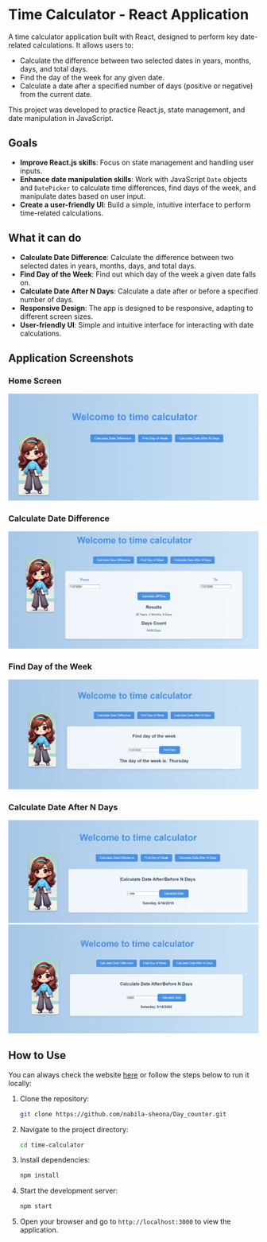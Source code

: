 # Time Calculator - React Application

A time calculator application built with React, designed to perform key date-related calculations. It allows users to:

- Calculate the difference between two selected dates in years, months, days, and total days.
- Find the day of the week for any given date.
- Calculate a date after a specified number of days (positive or negative) from the current date.

This project was developed to practice React.js, state management, and date manipulation in JavaScript.

## Goals

- **Improve React.js skills**: Focus on state management and handling user inputs.
- **Enhance date manipulation skills**: Work with JavaScript `Date` objects and `DatePicker` to calculate time differences, find days of the week, and manipulate dates based on user input.
- **Create a user-friendly UI**: Build a simple, intuitive interface to perform time-related calculations.

## What it can do

- **Calculate Date Difference**: Calculate the difference between two selected dates in years, months, days, and total days.
- **Find Day of the Week**: Find out which day of the week a given date falls on.
- **Calculate Date After N Days**: Calculate a date after or before a specified number of days.
- **Responsive Design**: The app is designed to be responsive, adapting to different screen sizes.
- **User-friendly UI**: Simple and intuitive interface for interacting with date calculations.

## Application Screenshots

### Home Screen

![Home Screen](https://github.com/nabila-sheona/Day_counter/blob/main/1.jpeg)

### Calculate Date Difference

![Calculate Date Difference](https://github.com/nabila-sheona/Day_counter/blob/main/5.jpeg)

### Find Day of the Week

![Find Day of the Week](https://github.com/nabila-sheona/Day_counter/blob/main/2.jpeg)

### Calculate Date After N Days

![Calculate Date After N Days](https://github.com/nabila-sheona/Day_counter/blob/main/3.jpeg)
![Calculate Date After N Days](https://github.com/nabila-sheona/Day_counter/blob/main/4.jpeg)

## How to Use

You can always check the website [here](day-counter-509e.onrender.com) or follow the steps below to run it locally:

1. Clone the repository:

   ```bash
   git clone https://github.com/nabila-sheona/Day_counter.git
   ```

2. Navigate to the project directory:

   ```bash
   cd time-calculator
   ```

3. Install dependencies:

   ```bash
   npm install
   ```

4. Start the development server:

   ```bash
   npm start
   ```

5. Open your browser and go to `http://localhost:3000` to view the application.
